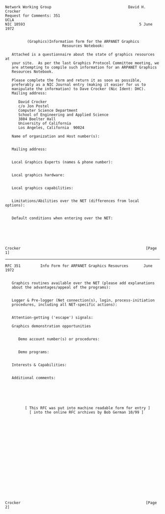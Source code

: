     Network Working Group                                   David H. Crocker
    Request for Comments: 351                                           UCLA
    NIC 10593                                                    5 June 1972


              (Graphics)Information form for the ARPANET Graphics
                              Resources Notebook:

       Attached is a questionnaire about the state of graphics resources at
       your site.  As per the last Graphics Protocol Committee meeting, we
       are attempting to compile such information for an ARPANET Graphics
       Resources Notebook.

       Please complete the form and return it as soon as possible,
       preferably as a NIC Journal entry (making it easier for us to
       manipulate the information) to Dave Crocker (Nic Ident: DHC).
       Mailing address:

          David Crocker
          c/o Jon Postel
          Computer Science Department
          School of Engineering and Applied Science
          3804 Boelter Hall
          University of California
          Los Angeles, California  90024

       Name of organization and Host number(s):


       Mailing address:


       Local Graphics Experts (names & phone number):


       Local graphics hardware:


       Local graphics capabilities:


       Limitations/Abilities over the NET (differences from local options):


       Default conditions when entering over the NET:






    Crocker                                                         [Page 1]

------------------------------------------------------------------------

``` newpage
RFC 351         Info Form for ARPANET Graphics Resources       June 1972


   Graphics routines available over the NET (please add explanations
   about the advantages/appeal of the programs):


   Logger & Pre-logger (Net connection(s), login, process-initiation
   procedures, including all NET-specific actions):


   Attention-getting ('escape') signals:

   Graphics demonstration opportunities


      Demo account number(s) or procedures:


      Demo programs:


   Interests & Capabilities:


   Additional comments:






         [ This RFC was put into machine readable form for entry ]
           [ into the online RFC archives by Bob German 10/99 ]




















Crocker                                                         [Page 2]
```

